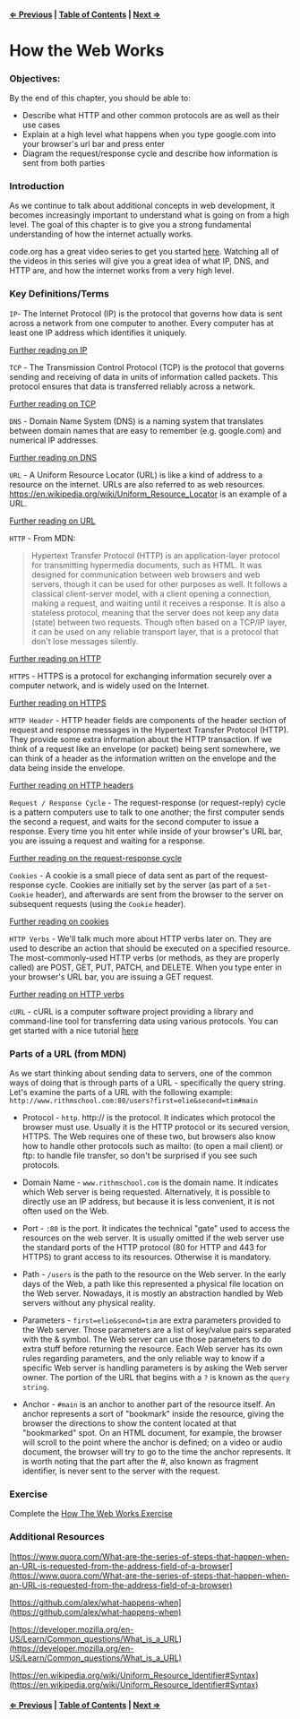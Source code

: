 #### [⇐ Previous](./02-intermediate-jquery.md) | [Table of Contents](./../readme.md) | [Next ⇒](./04-ajax-with-jquery.md)

# How the Web Works

### Objectives:

By the end of this chapter, you should be able to:

- Describe what HTTP and other common protocols are as well as their use cases
- Explain at a high level what happens when you type google.com into your browser's url bar and press enter
- Diagram the request/response cycle and describe how information is sent from both parties

### Introduction

As we continue to talk about additional concepts in web development, it becomes increasingly important to understand what is going on from a high level. The goal of this chapter is to give you a strong fundamental understanding of how the internet actually works.

code.org has a great video series to get you started
[here](https://www.youtube.com/watch?v=ZhEf7e4kopM&index=1&list=PLzdnOPI1iJNfMRZm5DDxco3UdsFegvuB7). Watching all of the videos in this series will give you a great idea of what IP, DNS, and HTTP are, and how the internet works from a very high level.

### Key Definitions/Terms 

`IP`- The Internet Protocol (IP) is the protocol that governs how data is sent across a network from one computer to another. Every computer has at least one IP address which identifies it uniquely.

[Further reading on IP](https://en.wikipedia.org/wiki/Internet_Protocol)

`TCP` - The Transmission Control Protocol (TCP) is the protocol that governs sending and receiving of data in units of information called packets. This protocol ensures that data is transferred reliably across a network.

[Further reading on TCP](https://en.wikipedia.org/wiki/Transmission_Control_Protocol)

`DNS` - Domain Name System (DNS) is a naming system that translates between domain names that are easy to remember (e.g. google.com) and numerical IP addresses.

[Further reading on DNS](https://en.wikipedia.org/wiki/Domain_Name_System)

`URL` - A Uniform Resource Locator (URL) is like a kind of address to a resource on the internet. URLs are also referred to as web resources. https://en.wikipedia.org/wiki/Uniform_Resource_Locator is an example of a URL.

[Further reading on URL](https://en.wikipedia.org/wiki/Uniform_Resource_Locator)

`HTTP` - From MDN:

>Hypertext Transfer Protocol (HTTP) is an application-layer protocol for transmitting hypermedia documents, such as HTML. It was designed for communication between web browsers and web servers, though it can be used for other purposes as well. It follows a classical client-server model, with a client opening a connection, making a request, and waiting until it receives a response. It is also a stateless protocol, meaning that the server does not keep any data (state) between two requests. Though often based on a TCP/IP layer, it can be used on any reliable transport layer, that is a protocol that don't lose messages silently.

[Further reading on HTTP](https://en.wikipedia.org/wiki/Hypertext_Transfer_Protocol)

`HTTPS` - HTTPS is a protocol for exchanging information securely over a computer network, and is widely used on the Internet. 

[Further reading on HTTPS](https://en.wikipedia.org/wiki/HTTPS)

`HTTP Header` - HTTP header fields are components of the header section of request and response messages in the Hypertext Transfer Protocol (HTTP). They provide some extra information about the HTTP transaction. If we think of a request like an envelope (or packet) being sent somewhere, we can think of a header as the information written on the envelope and the data being inside the envelope. 

[Further reading on HTTP headers](http://code.tutsplus.com/tutorials/http-headers-for-dummies--net-8039)

`Request / Response Cycle` - The request-response (or request-reply) cycle is a pattern computers use to talk to one another; the first computer sends the second a request, and waits for the second computer to issue a response. Every time you hit enter while inside of your browser's URL bar, you are issuing a request and waiting for a response.

[Further reading on the request-response cycle](https://en.wikipedia.org/wiki/Request%E2%80%93response)

`Cookies` - A cookie is a small piece of data sent as part of the request-response cycle. Cookies are initially set by the server (as part of a `Set-Cookie` header), and afterwards are sent from the browser to the server on subsequent requests (using the `Cookie` header).

[Further reading on cookies](https://en.wikipedia.org/wiki/HTTP_cookie)

`HTTP Verbs` - We'll talk much more about HTTP verbs later on. They are used to describe an action that should be executed on a specified resource. The most-commonly-used HTTP verbs (or methods, as they are properly called) are POST, GET, PUT, PATCH, and DELETE. When you type enter in your browser's URL bar, you are issuing a GET request.

[Further reading on HTTP verbs](https://en.wikipedia.org/wiki/Hypertext_Transfer_Protocol#Request_methods)

`cURL` - cURL is a computer software project providing a library and command-line tool for transferring data using various protocols. You can get started with a nice tutorial [here](https://gist.github.com/caspyin/2288960)

### Parts of a URL (from MDN)

As we start thinking about sending data to servers, one of the common ways of doing that is through parts of a URL - specifically the query string. Let's examine the parts of a URL with the following example: `http://www.rithmschool.com:80/users?first=elie&second=tim#main`

- Protocol - `http`. http:// is the protocol. It indicates which protocol the browser must use. Usually it is the HTTP protocol or its secured version, HTTPS. The Web requires one of these two, but browsers also know how to handle other protocols such as mailto: (to open a mail client) or ftp: to handle file transfer, so don't be surprised if you see such protocols.

- Domain Name - `www.rithmschool.com` is the domain name. It indicates which Web server is being requested. Alternatively, it is possible to directly use an IP address, but because it is less convenient, it is not often used on the Web.

- Port - `:80` is the port. It indicates the technical "gate" used to access the resources on the web server. It is usually omitted if the web server use the standard ports of the HTTP protocol (80 for HTTP and 443 for HTTPS) to grant access to its resources. Otherwise it is mandatory.

- Path - `/users` is the path to the resource on the Web server. In the early days of the Web, a path like this represented a physical file location on the Web server. Nowadays, it is mostly an abstraction handled by Web servers without any physical reality.

- Parameters - `first=elie&second=tim` are extra parameters provided to the Web server. Those parameters are a list of key/value pairs separated with the & symbol. The Web server can use those parameters to do extra stuff before returning the resource. Each Web server has its own rules regarding parameters, and the only reliable way to know if a specific Web server is handling parameters is by asking the Web server owner. The portion of the URL that begins with a `?` is known as the `query string`.

- Anchor - `#main` is an anchor to another part of the resource itself. An anchor represents a sort of "bookmark" inside the resource, giving the browser the directions to show the content located at that "bookmarked" spot. On an HTML document, for example, the browser will scroll to the point where the anchor is defined; on a video or audio document, the browser will try to go to the time the anchor represents. It is worth noting that the part after the #, also known as fragment identifier, is never sent to the server with the request.

### Exercise

Complete the [How The Web Works Exercise](https://github.com/rithmschool/prework_exercises/tree/master/how_the_web_works_exercise)

### Additional Resources

[https://www.quora.com/What-are-the-series-of-steps-that-happen-when-an-URL-is-requested-from-the-address-field-of-a-browser](https://www.quora.com/What-are-the-series-of-steps-that-happen-when-an-URL-is-requested-from-the-address-field-of-a-browser)

[https://github.com/alex/what-happens-when](https://github.com/alex/what-happens-when)

[https://developer.mozilla.org/en-US/Learn/Common_questions/What_is_a_URL](https://developer.mozilla.org/en-US/Learn/Common_questions/What_is_a_URL)

[https://en.wikipedia.org/wiki/Uniform_Resource_Identifier#Syntax](https://en.wikipedia.org/wiki/Uniform_Resource_Identifier#Syntax)

#### [⇐ Previous](./02-intermediate-jquery.md) | [Table of Contents](./../readme.md) | [Next ⇒](./04-ajax-with-jquery.md)